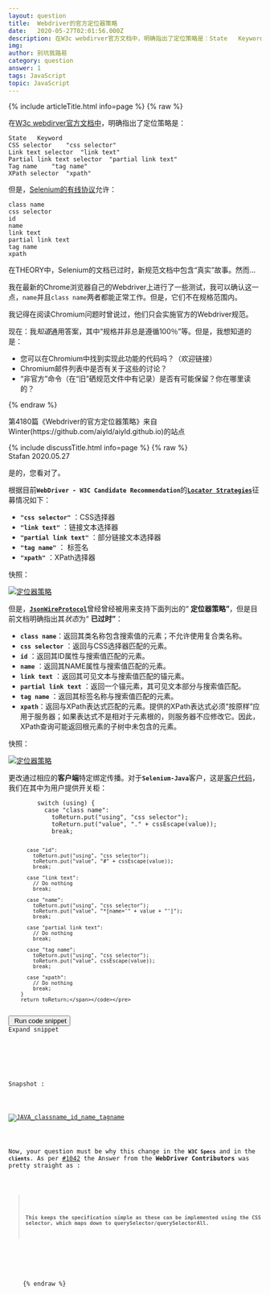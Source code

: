 ```yaml
---
layout: question
title:  Webdriver的官方定位器策略
date:   2020-05-27T02:01:56.000Z
description: 在W3c webdirver官方文档中，明确指出了定位策略是：State   KeywordCSS selector    "css selecto...
img: 
author: 别坑我路易
category: question
answer: 1
tags: JavaScript
topic: JavaScript
---
```

<div class="article-root">
  <div class="article">
    {% include articleTitle.html info=page %}
    {% raw %}
    <div class="article-content"><p><font style="vertical-align: inherit;"><font style="vertical-align: inherit;">在</font></font><a href="https://w3c.github.io/webdriver/webdriver-spec.html#locator-strategies" rel="noreferrer"><font style="vertical-align: inherit;"><font style="vertical-align: inherit;">W3c webdirver官方文档中</font></font></a><font style="vertical-align: inherit;"><font style="vertical-align: inherit;">，明确指出了定位策略是：</font></font></p>

<pre class="lang-js prettyprint prettyprinted" style=""><code><span class="typ">State</span><span class="pln">   </span><span class="typ">Keyword</span><span class="pln">
CSS selector    </span><span class="str">"css selector"</span><span class="pln">
</span><span class="typ">Link</span><span class="pln"> text selector  </span><span class="str">"link text"</span><span class="pln">
</span><span class="typ">Partial</span><span class="pln"> link text selector  </span><span class="str">"partial link text"</span><span class="pln">
</span><span class="typ">Tag</span><span class="pln"> name    </span><span class="str">"tag name"</span><span class="pln">
</span><span class="typ">XPath</span><span class="pln"> selector  </span><span class="str">"xpath"</span></code></pre>

<p><font style="vertical-align: inherit;"><font style="vertical-align: inherit;">但是，</font></font><a href="https://github.com/SeleniumHQ/selenium/wiki/JsonWireProtocol" rel="noreferrer"><font style="vertical-align: inherit;"><font style="vertical-align: inherit;">Selenium的有线协议</font></font></a><font style="vertical-align: inherit;"><font style="vertical-align: inherit;">允许：</font></font></p>

<pre class="lang-js prettyprint prettyprinted" style=""><code><span class="kwd">class</span><span class="pln"> name  
css selector
id  
name
link text
partial link text
tag name
xpath</span></code></pre>

<p><font style="vertical-align: inherit;"><font style="vertical-align: inherit;">在THEORY中，Selenium的文档已过时，新规范文档中包含“真实”故事。</font><font style="vertical-align: inherit;">然而...</font></font></p>

<p><font style="vertical-align: inherit;"><font style="vertical-align: inherit;">我在最新的Chrome浏览器自己的Webdriver上进行了一些测试，我可以确认这一点，</font></font><code>name</code><font style="vertical-align: inherit;"><font style="vertical-align: inherit;">并且</font></font><code>class name</code><font style="vertical-align: inherit;"><font style="vertical-align: inherit;">两者都能正常工作。</font><font style="vertical-align: inherit;">但是，它们不在规格范围内。</font></font></p>

<p><font style="vertical-align: inherit;"><font style="vertical-align: inherit;">我记得在阅读Chromium问题时曾说过，他们只会实施官方的Webdriver规范。</font></font></p>

<p><font style="vertical-align: inherit;"><font style="vertical-align: inherit;">现在：我</font></font><em><font style="vertical-align: inherit;"><font style="vertical-align: inherit;">知道</font></font></em><font style="vertical-align: inherit;"><font style="vertical-align: inherit;">通用答案，其中“规格并非总是遵循100％”等。但是，我想知道的是：</font></font></p>

<ul>
<li><font style="vertical-align: inherit;"><font style="vertical-align: inherit;">您可以在Chromium中找到实现此功能的代码吗？</font><font style="vertical-align: inherit;">（欢迎链接）</font></font></li>
<li><font style="vertical-align: inherit;"><font style="vertical-align: inherit;">Chromium邮件列表中是否有关于这些的讨论？</font></font></li>
<li><font style="vertical-align: inherit;"><font style="vertical-align: inherit;">“非官方”命令（在“旧”硒规范文件中有记录）是否有可能保留？</font><font style="vertical-align: inherit;">你在哪里读的？</font></font></li>
</ul></div>
    {% endraw %}
  </div>
  <p class="winter_mark">第4180篇《Webdriver的官方定位器策略》来自Winter(https://github.com/aiyld/aiyld.github.io)的站点</p>
  <div class="discuss-wrapper">
    {% include discussTitle.html info=page %}
    {% raw %}
    <div class="discuss-list">
    <div class="discuss-item">
        <div class="discuss-parent">
          <div class="discuss-meta">
            <span class="discuss-user">Stafan</span>
            <span class="discuss-time">2020.05.27</span>
          </div>
          <div class="discuss-comment"><p><font style="vertical-align: inherit;"><font style="vertical-align: inherit;">是的，您看对了。</font></font></p>

<p><font style="vertical-align: inherit;"><font style="vertical-align: inherit;">根据目前</font></font><strong><code>WebDriver - W3C Candidate Recommendation</code></strong><font style="vertical-align: inherit;"><font style="vertical-align: inherit;">的</font></font><a href="https://w3c.github.io/webdriver/webdriver-spec.html#locator-strategies" rel="noreferrer"><strong><code>Locator Strategies</code></strong></a><font style="vertical-align: inherit;"><font style="vertical-align: inherit;">征募情况如下：</font></font></p>

<ul>
<li><strong><code>"css selector"</code></strong><font style="vertical-align: inherit;"><font style="vertical-align: inherit;"> ：CSS选择器</font></font></li>
<li><strong><code>"link text"</code></strong><font style="vertical-align: inherit;"><font style="vertical-align: inherit;"> ：链接文本选择器</font></font></li>
<li><strong><code>"partial link text"</code></strong><font style="vertical-align: inherit;"><font style="vertical-align: inherit;"> ：部分链接文本选择器</font></font></li>
<li><strong><code>"tag name"</code></strong><font style="vertical-align: inherit;"><font style="vertical-align: inherit;"> ： 标签名</font></font></li>
<li><strong><code>"xpath"</code></strong><font style="vertical-align: inherit;"><font style="vertical-align: inherit;"> ：XPath选择器</font></font></li>
</ul>

<p><font style="vertical-align: inherit;"><font style="vertical-align: inherit;">快照：</font></font></p>

<p><a href="https://i.stack.imgur.com/e3kwW.png" rel="noreferrer"><img src="https://i.stack.imgur.com/e3kwW.png" alt="定位器策略"></a></p>

<p><font style="vertical-align: inherit;"><font style="vertical-align: inherit;">但是，</font></font><a href="https://github.com/SeleniumHQ/selenium/wiki/JsonWireProtocol#post-sessionsessionidelementidelement" rel="noreferrer"><strong><code>JsonWireProtocol</code></strong></a><font style="vertical-align: inherit;"><font style="vertical-align: inherit;">曾经曾经被用来支持</font><font style="vertical-align: inherit;">下面列出</font><font style="vertical-align: inherit;">的“ </font></font><strong><font style="vertical-align: inherit;"><font style="vertical-align: inherit;">定位器策略”</font></font></strong><font style="vertical-align: inherit;"><font style="vertical-align: inherit;">，但是目前文档明确指出其</font></font><em><font style="vertical-align: inherit;"><font style="vertical-align: inherit;">状态</font></font></em><font style="vertical-align: inherit;"><font style="vertical-align: inherit;">为“ </font></font><strong><font style="vertical-align: inherit;"><font style="vertical-align: inherit;">已过时”</font></font></strong><font style="vertical-align: inherit;"><font style="vertical-align: inherit;">：</font></font></p>

<ul>
<li><strong><code>class name</code></strong><font style="vertical-align: inherit;"><font style="vertical-align: inherit;">：返回其类名称包含搜索值的元素；</font><font style="vertical-align: inherit;">不允许使用复合类名称。</font></font></li>
<li><strong><code>css selector</code></strong><font style="vertical-align: inherit;"><font style="vertical-align: inherit;"> ：返回与CSS选择器匹配的元素。</font></font></li>
<li><strong><code>id</code></strong><font style="vertical-align: inherit;"><font style="vertical-align: inherit;"> ：返回其ID属性与搜索值匹配的元素。</font></font></li>
<li><strong><code>name</code></strong><font style="vertical-align: inherit;"><font style="vertical-align: inherit;"> ：返回其NAME属性与搜索值匹配的元素。</font></font></li>
<li><strong><code>link text</code></strong><font style="vertical-align: inherit;"><font style="vertical-align: inherit;"> ：返回其可见文本与搜索值匹配的锚元素。</font></font></li>
<li><strong><code>partial link text</code></strong><font style="vertical-align: inherit;"><font style="vertical-align: inherit;"> ：返回一个锚元素，其可见文本部分与搜索值匹配。</font></font></li>
<li><strong><code>tag name</code></strong><font style="vertical-align: inherit;"><font style="vertical-align: inherit;"> ：返回其标签名称与搜索值匹配的元素。</font></font></li>
<li><strong><code>xpath</code></strong><font style="vertical-align: inherit;"><font style="vertical-align: inherit;">：返回与XPath表达式匹配的元素。</font><font style="vertical-align: inherit;">提供的XPath表达式必须“按原样”应用于服务器；</font><font style="vertical-align: inherit;">如果表达式不是相对于元素根的，则服务器不应修改它。</font><font style="vertical-align: inherit;">因此，XPath查询可能返回根元素的子树中未包含的元素。</font></font></li>
</ul>

<p><font style="vertical-align: inherit;"><font style="vertical-align: inherit;">快照：</font></font></p>

<p><a href="https://i.stack.imgur.com/ftg7I.png" rel="noreferrer"><img src="https://i.stack.imgur.com/ftg7I.png" alt="定位器策略"></a></p>

<p><font style="vertical-align: inherit;"><font style="vertical-align: inherit;">更改通过相应的</font></font><strong><font style="vertical-align: inherit;"><font style="vertical-align: inherit;">客户端</font></font></strong><font style="vertical-align: inherit;"><font style="vertical-align: inherit;">特定绑定</font><font style="vertical-align: inherit;">传播</font><font style="vertical-align: inherit;">。</font><font style="vertical-align: inherit;">对于</font></font><strong><code>Selenium-Java</code></strong><font style="vertical-align: inherit;"><font style="vertical-align: inherit;">客户，这是</font></font><a href="https://github.com/SeleniumHQ/selenium/blob/13d8f8be751001d44df8e5f1797518f4fb4dec6b/java/client/src/org/openqa/selenium/remote/http/W3CHttpCommandCodec.java#L187" rel="noreferrer"><font style="vertical-align: inherit;"><font style="vertical-align: inherit;">客户代码</font></font></a><font style="vertical-align: inherit;"><font style="vertical-align: inherit;">，我们在其中为用户提供开关柜：</font></font></p>

<p></p><div class="snippet" data-lang="js" data-hide="false" data-console="true" data-babel="false">
<div class="snippet-code">
<pre class="snippet-code-html lang-html prettyprint prettyprinted" style=""><code><span class="pln">        switch (using) {
          case "class name":
            toReturn.put("using", "css selector");
            toReturn.put("value", "." + cssEscape(value));
            break;

          case "id":
            toReturn.put("using", "css selector");
            toReturn.put("value", "#" + cssEscape(value));
            break;

          case "link text":
            // Do nothing
            break;

          case "name":
            toReturn.put("using", "css selector");
            toReturn.put("value", "*[name='" + value + "']");
            break;

          case "partial link text":
            // Do nothing
            break;

          case "tag name":
            toReturn.put("using", "css selector");
            toReturn.put("value", cssEscape(value));
            break;

          case "xpath":
            // Do nothing
            break;
        }
        return toReturn;</span></code></pre>
<div class="snippet-result"><div class="snippet-ctas"><button type="button" class="s-btn s-btn__primary"><span class="icon-play-white _hover"></span><span> Run code snippet</span></button><input class="copySnippet s-btn s-btn__filled" type="button" value="Copy snippet to answer" style="display: none;"><button type="button" class="s-btn hideResults" style="display: none;">Hide results</button><div class="popout-code"><a class="snippet-expand-link">Expand snippet</a></div></div><div class="snippet-result-code" style="display: none;"><iframe name="sif1" sandbox="allow-forms allow-modals allow-scripts" class="snippet-box-edit snippet-box-result" frameborder="0"></iframe></div></div></div>
</div>
<p></p>

<p>Snapshot :</p>

<p><a href="https://i.stack.imgur.com/I1RA6.png" rel="noreferrer"><img src="https://i.stack.imgur.com/I1RA6.png" alt="JAVA_classname_id_name_tagname"></a></p>

<p>Now, your question must be why this change in the <strong><code>W3C Specs</code></strong> and in the <strong><code>clients</code></strong>. As per <a href="https://github.com/w3c/webdriver/issues/1042" rel="noreferrer">#1042</a> the Answer from the <strong>WebDriver Contributors</strong> was pretty straight as : </p>

<blockquote>
  <p><strong><code>This keeps the specification simple as these can be implemented using the CSS selector, which maps down to querySelector/querySelectorAll.</code></strong></p>
</blockquote></div>
        </div></div>
    </div>
    {% endraw %}
  </div>
<div>
